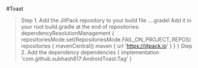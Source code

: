 #Toast
> Step 1. Add the JitPack repository to your build file
....gradel
Add it in your root build.gradle at the end of repositories:
dependencyResolutionManagement {
		repositoriesMode.set(RepositoriesMode.FAIL_ON_PROJECT_REPOS)
		repositories {
			mavenCentral()
			maven { url 'https://jitpack.io' }
		}
	}
> Step 2. Add the dependency
dependencies {
	        implementation 'com.github.subhash817:AndroidToast:Tag'
	}
